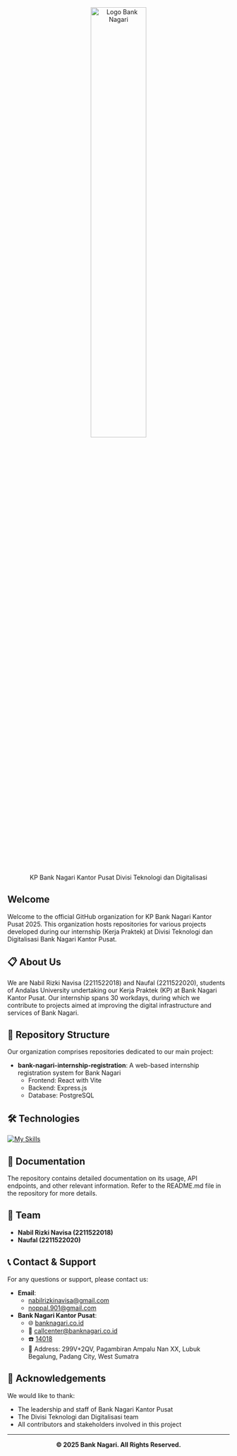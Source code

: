<div align="center">
  <img src="https://github.com/user-attachments/assets/18467f6d-0eb0-4122-ab23-a339c2b1b34c" alt="Logo Bank Nagari" style="width: 50%;">
  <p>KP Bank Nagari Kantor Pusat Divisi Teknologi dan Digitalisasi</p>
</div>

## Welcome
Welcome to the official GitHub organization for KP Bank Nagari Kantor Pusat 2025. This organization hosts repositories for various projects developed during our internship (Kerja Praktek) at Divisi Teknologi dan Digitalisasi Bank Nagari Kantor Pusat.

## 📋 About Us
We are Nabil Rizki Navisa (2211522018) and Naufal (2211522020), students of Andalas University undertaking our Kerja Praktek (KP) at Bank Nagari Kantor Pusat. Our internship spans 30 workdays, during which we contribute to projects aimed at improving the digital infrastructure and services of Bank Nagari.

## 📁 Repository Structure
Our organization comprises repositories dedicated to our main project:
- **bank-nagari-internship-registration**: A web-based internship registration system for Bank Nagari
  - Frontend: React with Vite
  - Backend: Express.js
  - Database: PostgreSQL

## 🛠️ Technologies

[![My Skills](https://skillicons.dev/icons?i=js,react,express,nodejs,vite,postgresql,tailwind)](https://skillicons.dev)

## 📄 Documentation
The repository contains detailed documentation on its usage, API endpoints, and other relevant information. Refer to the README.md file in the repository for more details.

## 👥 Team
- **Nabil Rizki Navisa (2211522018)**
- **Naufal (2211522020)**

## 📞 Contact & Support
For any questions or support, please contact us:
- **Email**: 
  - [nabilrizkinavisa@gmail.com](mailto:nabilrizkinavisa@gmail.com)
  - [noppal.901@gmail.com](mailto:noppal.901@gmail.com)
- **Bank Nagari Kantor Pusat**:
  - 🌐 [banknagari.co.id](https://www.banknagari.co.id)
  - 📧 [callcenter@banknagari.co.id](mailto:callcenter@banknagari.co.id)
  - ☎️ [14018](tel:14018)
  - 📍 Address: 299V+2QV, Pagambiran Ampalu Nan XX, Lubuk Begalung, Padang City, West Sumatra

## 🙏 Acknowledgements
We would like to thank:
- The leadership and staff of Bank Nagari Kantor Pusat
- The Divisi Teknologi dan Digitalisasi team
- All contributors and stakeholders involved in this project

---
<div align="center">
<strong>© 2025 Bank Nagari. All Rights Reserved.</strong>
</div>
